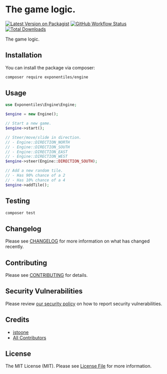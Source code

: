 # The game logic.

[![Latest Version on Packagist](https://img.shields.io/packagist/v/exponentiles/engine.svg?style=flat-square)](https://packagist.org/packages/exponentiles/engine)
[![GitHub Workflow Status](https://img.shields.io/github/workflow/status/exponentiles/engine/Tests?label=tests)](https://github.com/exponentiles/engine/actions/workflows/run-tests.yml)
[![Total Downloads](https://img.shields.io/packagist/dt/exponentiles/engine.svg?style=flat-square)](https://packagist.org/packages/exponentiles/engine)


The game logic.

## Installation

You can install the package via composer:

```bash
composer require exponentiles/engine
```

## Usage

```php
use Exponentiles\Engine\Engine;

$engine = new Engine();

// Start a new game.
$engine->start();

// Steer/move/slide in direction.
// - Engine::DIRECTION_NORTH
// - Engine::DIRECTION_SOUTH
// - Engine::DIRECTION_EAST
// - Engine::DIRECTION_WEST
$engine->steer(Engine::DIRECTION_SOUTH);

// Add a new random tile.
// - Has 90% chance of a 2
// - Has 10% chance of a 4
$engine->addTile();
```

## Testing

```bash
composer test
```

## Changelog

Please see [CHANGELOG](CHANGELOG.md) for more information on what has changed recently.

## Contributing

Please see [CONTRIBUTING](.github/CONTRIBUTING.md) for details.

## Security Vulnerabilities

Please review [our security policy](../../security/policy) on how to report security vulnerabilities.

## Credits

- [jstoone](https://github.com/jstoone)
- [All Contributors](../../contributors)

## License

The MIT License (MIT). Please see [License File](LICENSE.md) for more information.
